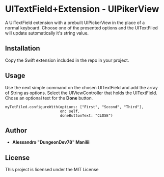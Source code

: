 # UITextField+Extension - UIPikerView

A UITextField extension with a prebuilt UIPickerView in the place of a normal keyboard. Choose one of the presented options and the UITextFiled will update automatically it's string value.

## Installation

Copy the Swift extension included in the repo in your project.


## Usage

Use the next simple command on the chosen UITextField and add the array of String as options. Select the UIViewController that holds the UITextField. Chose an optional text for the **Done** button.

```
myTxtFiled.configureWith(options: ["First", "Second", "Third"], 
                         on: self, 
                         doneButtonText: "CLOSE")
```

## Author

* **Alessandro "DungeonDev78" Manilii**

## License

This project is licensed under the MIT License
